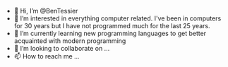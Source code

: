 - 👋 Hi, I’m @BenTessier
- 👀 I’m interested in everything computer related. I've been in computers for 30 years but I have not programmed much for the last 25 years.
- 🌱 I’m currently learning new programming languages to get better acquainted with modern programming
- 💞️ I’m looking to collaborate on ...
- 📫 How to reach me ...

<!---
BenTessier/BenTessier is a ✨ special ✨ repository because its `README.md` (this file) appears on your GitHub profile.
You can click the Preview link to take a look at your changes.
--->
